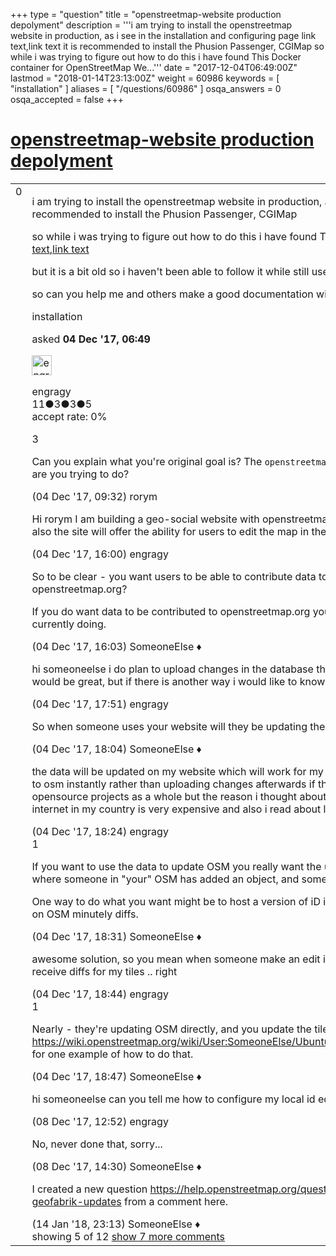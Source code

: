 +++
type = "question"
title = "openstreetmap-website production depolyment"
description = '''i am trying to install the openstreetmap website in production, as i see in the installation and configuring page  link text,link text it is recommended to install the Phusion Passenger, CGIMap so while i was trying to figure out how to do this i have found This Docker container for OpenStreetMap We...'''
date = "2017-12-04T06:49:00Z"
lastmod = "2018-01-14T23:13:00Z"
weight = 60986
keywords = [ "installation" ]
aliases = [ "/questions/60986" ]
osqa_answers = 0
osqa_accepted = false
+++

<div class="headNormal">

# [openstreetmap-website production depolyment](/questions/60986/openstreetmap-website-production-depolyment)

</div>

<div id="main-body">

<div id="askform">

<table id="question-table" style="width:100%;">
<colgroup>
<col style="width: 50%" />
<col style="width: 50%" />
</colgroup>
<tbody>
<tr>
<td style="width: 30px; vertical-align: top"><div class="vote-buttons">
<span id="post-60986-upvote" class="ajax-command post-vote up" rel="nofollow" title="I like this post (click again to cancel)"> </span>
<div id="post-60986-score" class="post-score" title="current number of votes">
0
</div>
<span id="post-60986-downvote" class="ajax-command post-vote down" rel="nofollow" title="I dont like this post (click again to cancel)"> </span> <span id="favorite-mark" class="ajax-command favorite-mark" rel="nofollow" title="mark/unmark this question as favorite (click again to cancel)"> </span>
<div id="favorite-count" class="favorite-count">
&#10;</div>
</div></td>
<td><div id="item-right">
<div class="question-body">
<p>i am trying to install the openstreetmap website in production, as i see in the installation and configuring page <a href="https://github.com/openstreetmap/openstreetmap-website/blob/master/INSTALL.md">link text</a>,<a href="https://github.com/openstreetmap/openstreetmap-website/blob/master/CONFIGURE.md">link text</a> it is recommended to install the Phusion Passenger, CGIMap</p>
<p>so while i was trying to figure out how to do this i have found This Docker container for OpenStreetMap Website (aka 'Rails Port') <a href="https://github.com/geo-data/openstreetmap-website-docker">link text</a>,<a href="https://github.com/geo-data/openstreetmap-website-docker/blob/master/Dockerfile">link text</a>,<a href="https://github.com/geo-data/openstreetmap-website-docker/blob/master/run.sh">link text</a></p>
<p>but it is a bit old so i haven't been able to follow it while still use the new instructions from the official osm-website installation page</p>
<p>so can you help me and others make a good documentation with all recommendations for linux newbies like me :)</p>
</div>
<div id="question-tags" class="tags-container tags">
<span class="post-tag tag-link-installation" rel="tag" title="see questions tagged &#39;installation&#39;">installation</span>
</div>
<div id="question-controls" class="post-controls">
&#10;</div>
<div class="post-update-info-container">
<div class="post-update-info post-update-info-user">
<p>asked <strong>04 Dec '17, 06:49</strong></p>
<img src="https://secure.gravatar.com/avatar/f8c47b3830f7447fdc5ebd166eb210c6?s=32&amp;d=identicon&amp;r=g" class="gravatar" width="32" height="32" alt="engragy&#39;s gravatar image" />
<p><span>engragy</span><br />
<span class="score" title="11 reputation points">11</span><span title="3 badges"><span class="badge1">●</span><span class="badgecount">3</span></span><span title="3 badges"><span class="silver">●</span><span class="badgecount">3</span></span><span title="5 badges"><span class="bronze">●</span><span class="badgecount">5</span></span><br />
<span class="accept_rate" title="Rate of the user&#39;s accepted answers">accept rate:</span> <span title="engragy has no accepted answers">0%</span></p>
</div>
</div>
<div id="comments-container-60986" class="comments-container">
<span id="60989"></span>
<div id="comment-60989" class="comment">
<div id="post-60989-score" class="comment-score">
3
</div>
<div class="comment-text">
<p>Can you explain what you're original goal is? The <code>openstreetmap-website</code> is not really something someone would have to deploy normally. What are you trying to do?</p>
</div>
<div id="comment-60989-info" class="comment-info">
<span class="comment-age">(04 Dec '17, 09:32)</span> <span class="comment-user userinfo">rorym</span>
</div>
</div>
<span id="60997"></span>
<div id="comment-60997" class="comment">
<div id="post-60997-score" class="comment-score">
&#10;</div>
<div class="comment-text">
<p>Hi rorym I am building a geo-social website with openstreetmap in its core and as I did understand I need the api to reply for map requests and also the site will offer the ability for users to edit the map in their neighborhood</p>
</div>
<div id="comment-60997-info" class="comment-info">
<span class="comment-age">(04 Dec '17, 16:00)</span> <span class="comment-user userinfo">engragy</span>
</div>
</div>
<span id="60998"></span>
<div id="comment-60998" class="comment">
<div id="post-60998-score" class="comment-score">
&#10;</div>
<div class="comment-text">
<p>So to be clear - you want users to be able to contribute data to your a database at your own site, and that data won't ever go to openstreetmap.org?</p>
<p>If you do want data to be contributed to openstreetmap.org you probably need to create a different website rather than doing what you are currently doing.</p>
</div>
<div id="comment-60998-info" class="comment-info">
<span class="comment-age">(04 Dec '17, 16:03)</span> <span class="comment-user userinfo">SomeoneElse ♦</span>
</div>
</div>
<span id="61002"></span>
<div id="comment-61002" class="comment not_top_scorer">
<div id="post-61002-score" class="comment-score">
&#10;</div>
<div class="comment-text">
<p>hi someoneelse i do plan to upload changes in the database through josm as change sets or if i can make changes uploaded automatically that would be great, but if there is another way i would like to know about it as it will make things easier for me</p>
</div>
<div id="comment-61002-info" class="comment-info">
<span class="comment-age">(04 Dec '17, 17:51)</span> <span class="comment-user userinfo">engragy</span>
</div>
</div>
<span id="61003"></span>
<div id="comment-61003" class="comment not_top_scorer">
<div id="post-61003-score" class="comment-score">
&#10;</div>
<div class="comment-text">
<p>So when someone uses your website will they be updating the data at your site or at OSM?</p>
</div>
<div id="comment-61003-info" class="comment-info">
<span class="comment-age">(04 Dec '17, 18:04)</span> <span class="comment-user userinfo">SomeoneElse ♦</span>
</div>
</div>
<span id="61004"></span>
<div id="comment-61004" class="comment not_top_scorer">
<div id="post-61004-score" class="comment-score">
&#10;</div>
<div class="comment-text">
<p>the data will be updated on my website which will work for my country (egypt), but i don't know if there is something to make the changes apply to osm instantly rather than uploading changes afterwards if that is not acceptable for osm team, i really do admire the osm project and opensource projects as a whole but the reason i thought about making an osm server on localhost instead of using it is that a highspeed internet in my country is very expensive and also i read about limits for using osm because of resources</p>
</div>
<div id="comment-61004-info" class="comment-info">
<span class="comment-age">(04 Dec '17, 18:24)</span> <span class="comment-user userinfo">engragy</span>
</div>
</div>
<span id="61005"></span>
<div id="comment-61005" class="comment">
<div id="post-61005-score" class="comment-score">
1
</div>
<div class="comment-text">
<p>If you want to use the data to update OSM you really want the users to be editing there directly, otherwise you'll just get into a complete mess where someone in "your" OSM has added an object, and someone in "the real" OSM has also added it, causing duplication.</p>
<p>One way to do what you want might be to host a version of iD in your website pointing at OSM, and have the maps on your site updated based on OSM minutely diffs.</p>
</div>
<div id="comment-61005-info" class="comment-info">
<span class="comment-age">(04 Dec '17, 18:31)</span> <span class="comment-user userinfo">SomeoneElse ♦</span>
</div>
</div>
<span id="61007"></span>
<div id="comment-61007" class="comment not_top_scorer">
<div id="post-61007-score" class="comment-score">
&#10;</div>
<div class="comment-text">
<p>awesome solution, so you mean when someone make an edit it will go to real osm with minutely diffs technique and i configure a script to receive diffs for my tiles .. right</p>
</div>
<div id="comment-61007-info" class="comment-info">
<span class="comment-age">(04 Dec '17, 18:44)</span> <span class="comment-user userinfo">engragy</span>
</div>
</div>
<span id="61008"></span>
<div id="comment-61008" class="comment">
<div id="post-61008-score" class="comment-score">
1
</div>
<div class="comment-text">
<p>Nearly - they're updating OSM directly, and you update the tiles at your end based on minutely diffs. See <a href="https://wiki.openstreetmap.org/wiki/User:SomeoneElse/Ubuntu_1604_tileserver_load#Updating_your_database_as_people_edit_OpenStreetMap">https://wiki.openstreetmap.org/wiki/User:SomeoneElse/Ubuntu_1604_tileserver_load#Updating_your_database_as_people_edit_OpenStreetMap</a> for one example of how to do that.</p>
</div>
<div id="comment-61008-info" class="comment-info">
<span class="comment-age">(04 Dec '17, 18:47)</span> <span class="comment-user userinfo">SomeoneElse ♦</span>
</div>
</div>
<span id="61087"></span>
<div id="comment-61087" class="comment not_top_scorer">
<div id="post-61087-score" class="comment-score">
&#10;</div>
<div class="comment-text">
<p>hi someoneelse can you tell me how to configure my local id editor to point the users edits to openstreetmap.org</p>
</div>
<div id="comment-61087-info" class="comment-info">
<span class="comment-age">(08 Dec '17, 12:52)</span> <span class="comment-user userinfo">engragy</span>
</div>
</div>
<span id="61088"></span>
<div id="comment-61088" class="comment not_top_scorer">
<div id="post-61088-score" class="comment-score">
&#10;</div>
<div class="comment-text">
<p>No, never done that, sorry...</p>
</div>
<div id="comment-61088-info" class="comment-info">
<span class="comment-age">(08 Dec '17, 14:30)</span> <span class="comment-user userinfo">SomeoneElse ♦</span>
</div>
</div>
<span id="61632"></span>
<div id="comment-61632" class="comment not_top_scorer">
<div id="post-61632-score" class="comment-score">
&#10;</div>
<div class="comment-text">
<p>I created a new question <a href="https://help.openstreetmap.org/questions/61630/how-to-change-openstreetmap-tiles-update-expire-to-use-geofabrik-updates">https://help.openstreetmap.org/questions/61630/how-to-change-openstreetmap-tiles-update-expire-to-use-geofabrik-updates</a> from a comment here.</p>
</div>
<div id="comment-61632-info" class="comment-info">
<span class="comment-age">(14 Jan '18, 23:13)</span> <span class="comment-user userinfo">SomeoneElse ♦</span>
</div>
</div>
</div>
<div id="comment-tools-60986" class="comment-tools">
<span class="comments-showing"> showing 5 of 12 </span> <a href="#" class="show-all-comments-link">show 7 more comments</a>
</div>
<div class="clear">
&#10;</div>
<div id="comment-60986-form-container" class="comment-form-container">
&#10;</div>
<div class="clear">
&#10;</div>
</div></td>
</tr>
</tbody>
</table>

</div>

</div>

